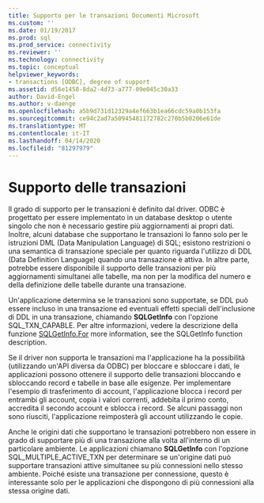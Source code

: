 ```yaml
---
title: Supporto per le transazioni Documenti Microsoft
ms.custom: ''
ms.date: 01/19/2017
ms.prod: sql
ms.prod_service: connectivity
ms.reviewer: ''
ms.technology: connectivity
ms.topic: conceptual
helpviewer_keywords:
- transactions [ODBC], degree of support
ms.assetid: d56e1458-8da2-4d73-a777-09e045c30a33
author: David-Engel
ms.author: v-daenge
ms.openlocfilehash: a5b9d731d12329a4ef663b1ea66cdc59a0b153fa
ms.sourcegitcommit: ce94c2ad7a50945481172782c270b5b0206e61de
ms.translationtype: MT
ms.contentlocale: it-IT
ms.lasthandoff: 04/14/2020
ms.locfileid: "81297979"
---
```

# <a name="transaction-support"></a>Supporto delle transazioni
Il grado di supporto per le transazioni è definito dal driver. ODBC è progettato per essere implementato in un database desktop o utente singolo che non è necessario gestire più aggiornamenti ai propri dati. Inoltre, alcuni database che supportano le transazioni lo fanno solo per le istruzioni DML (Data Manipulation Language) di SQL; esistono restrizioni o una semantica di transazione speciale per quanto riguarda l'utilizzo di DDL (Data Definition Language) quando una transazione è attiva. In altre parte, potrebbe essere disponibile il supporto delle transazioni per più aggiornamenti simultanei alle tabelle, ma non per la modifica del numero e della definizione delle tabelle durante una transazione.  
  
 Un'applicazione determina se le transazioni sono supportate, se DDL può essere incluso in una transazione ed eventuali effetti speciali dell'inclusione di DDL in una transazione, chiamando **SQLGetInfo** con l'opzione SQL_TXN_CAPABLE. Per altre informazioni, vedere la descrizione della funzione [SQLGetInfo.For](../../../odbc/reference/syntax/sqlgetinfo-function.md) more information, see the SQLGetInfo function description.  
  
 Se il driver non supporta le transazioni ma l'applicazione ha la possibilità (utilizzando un'API diversa da ODBC) per bloccare e sbloccare i dati, le applicazioni possono ottenere il supporto delle transazioni bloccando e sbloccando record e tabelle in base alle esigenze. Per implementare l'esempio di trasferimento di account, l'applicazione blocca i record per entrambi gli account, copia i valori correnti, addebita il primo conto, accredita il secondo account e sblocca i record. Se alcuni passaggi non sono riusciti, l'applicazione reimposterà gli account utilizzando le copie.  
  
 Anche le origini dati che supportano le transazioni potrebbero non essere in grado di supportare più di una transazione alla volta all'interno di un particolare ambiente. Le applicazioni chiamano **SQLGetInfo** con l'opzione SQL_MULTIPLE_ACTIVE_TXN per determinare se un'origine dati può supportare transazioni attive simultanee su più connessioni nello stesso ambiente. Poiché esiste una transazione per connessione, questo è interessante solo per le applicazioni che dispongono di più connessioni alla stessa origine dati.

